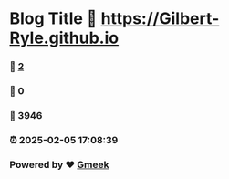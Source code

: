 # Blog Title :link: https://Gilbert-Ryle.github.io 
### :page_facing_up: [2](https://Gilbert-Ryle.github.io/tag.html) 
### :speech_balloon: 0 
### :hibiscus: 3946 
### :alarm_clock: 2025-02-05 17:08:39 
### Powered by :heart: [Gmeek](https://github.com/Meekdai/Gmeek)
